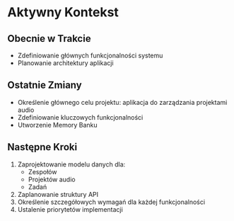 # Aktywny Kontekst

## Obecnie w Trakcie
- Zdefiniowanie głównych funkcjonalności systemu
- Planowanie architektury aplikacji

## Ostatnie Zmiany
- Określenie głównego celu projektu: aplikacja do zarządzania projektami audio
- Zdefiniowanie kluczowych funkcjonalności
- Utworzenie Memory Banku

## Następne Kroki
1. Zaprojektowanie modelu danych dla:
   - Zespołów
   - Projektów audio
   - Zadań
2. Zaplanowanie struktury API
3. Określenie szczegółowych wymagań dla każdej funkcjonalności
4. Ustalenie priorytetów implementacji 